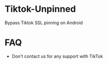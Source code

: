 # Tiktok-Unpinned
Bypass Tiktok SSL pinning on Android


# FAQ
- Don't contact us for any support with TikTok
